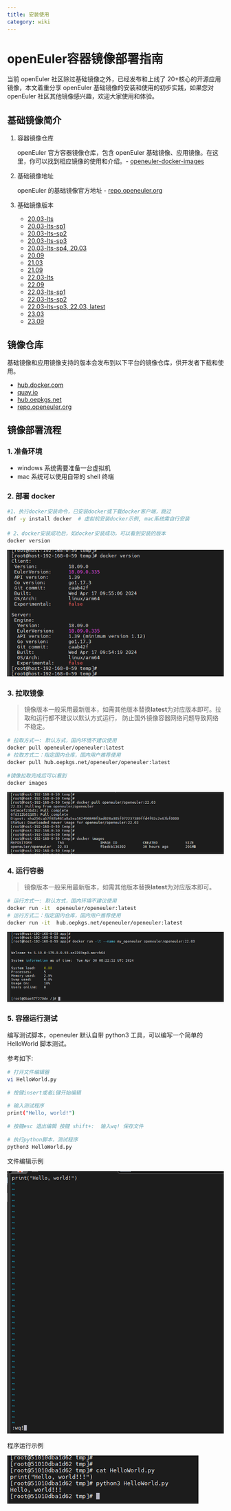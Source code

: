 ```yaml
---
title: 安装使用
category: wiki
---
```


# openEuler容器镜像部署指南

当前 openEuler 社区除过基础镜像之外，已经发布和上线了 20+核心的开源应用镜像，本文着重分享 openEuler 基础镜像的安装和使用的初步实践，如果您对 openEuler 社区其他镜像感兴趣，欢迎大家使用和体验。

## 基础镜像简介

1. 容器镜像仓库

   openEuler 官方容器镜像仓库，包含 openEuler 基础镜像、应用镜像。在这里，你可以找到相应镜像的使用和介绍。- [openeuler-docker-images](https://gitee.com/openeuler/openeuler-docker-images)

2. 基础镜像地址

   openEuler 的基础镜像官方地址 - [repo.openeuler.org](https://repo.openeuler.org/)

3. 基础镜像版本

   - [20.03-lts](https://repo.openeuler.org/openEuler-20.03-LTS/docker_img/)
   - [20.03-lts-sp1](https://repo.openeuler.org/openEuler-20.03-LTS-SP1/docker_img/)
   - [20.03-lts-sp2](https://repo.openeuler.org/openEuler-20.03-LTS-SP2/docker_img/)
   - [20.03-lts-sp3](https://repo.openeuler.org/openEuler-20.03-LTS-SP3/docker_img/)
   - [20.03-lts-sp4, 20.03](https://repo.openeuler.org/openEuler-20.03-LTS-SP4/docker_img/)
   - [20.09](https://archives.openeuler.openatom.cn/openEuler-20.09/docker_img/)
   - [21.03](https://archives.openeuler.openatom.cn/openEuler-21.03/docker_img/)
   - [21.09](https://archives.openeuler.openatom.cn/openEuler-21.09/docker_img/)
   - [22.03-lts](https://repo.openeuler.org/openEuler-22.03-LTS/docker_img/)
   - [22.09](https://archives.openeuler.openatom.cn/openEuler-22.09/docker_img/)
   - [22.03-lts-sp1](https://repo.openeuler.org/openEuler-22.03-LTS-SP1/docker_img/)
   - [22.03-lts-sp2](https://repo.openeuler.org/openEuler-22.03-LTS-SP2/docker_img/)
   - [22.03-lts-sp3, 22.03, latest](https://repo.openeuler.org/openEuler-22.03-LTS-SP3/docker_img/)
   - [23.03](https://repo.openeuler.org/openEuler-23.03/docker_img/)
   - [23.09](https://repo.openeuler.org/openEuler-23.09/docker_img/)

## 镜像仓库

基础镜像和应用镜像支持的版本会发布到以下平台的镜像仓库，供开发者下载和使用。

- [hub.docker.com](https://hub.docker.com/)
- [quay.io](https://quay.io/)
- [hub.oepkgs.net](https://hub.oepkgs.net/)
- [repo.openeuler.org](https://repo.openeuler.org/)

## 镜像部署流程

### 1. 准备环境

- windows 系统需要准备一台虚拟机
- mac 系统可以使用自带的 shell 终端

### 2. 部署 docker

```bash
#1、执行docker安装命令，已安装docker或下载docker客户端，跳过
dnf -y install docker  # 虚拟机安装docker示例, mac系统需自行安装

# 2、docker安装成功后，如docker安装成功，可以看到安装的版本
docker version
```

![输入图片说明](./images/c01.png)

### 3. 拉取镜像

> 镜像版本一般采用最新版本，如需其他版本替换**latest**为对应版本即可。拉取和运行都不建议以默认方式运行， 防止国外镜像容器网络问题导致网络不稳定。

```bash
# 拉取方式一: 默认方式，国内环境不建议使用
docker pull openeuler/openeuler:latest
# 拉取方式二：指定国内仓库，国内用户推荐使用
docker pull hub.oepkgs.net/openeuler/openeuler:latest
```

```bash
#镜像拉取完成后可以看到
docker images
```

![输入图片说明](./images/c02.png)

### 4. 运行容器

> 镜像版本一般采用最新版本，如需其他版本替换**latest**为对应版本即可。

```bash
# 运行方式一: 默认方式，国内环境不建议使用
docker run -it  openeuler/openeuler:latest
# 运行方式二：指定国内仓库，国内用户推荐使用
docker run -it  hub.oepkgs.net/openeuler/openeuler:latest
```

![输入图片说明](./images/c03.png)

### 5. 容器运行测试

编写测试脚本，openeuler 默认自带 python3 工具，可以编写一个简单的 HelloWorld 脚本测试。

参考如下:

```bash
# 打开文件编辑器
vi HelloWorld.py
```

```bash
# 按键insert或者i键开始编辑
```

```bash
# 输入测试程序
print("Hello, world!")
```

```bash
# 按键esc 退出编辑 按键 shift+:  输入wq! 保存文件
```

```bash
# 执行python脚本，测试程序
python3 HelloWorld.py
```

文件编辑示例

![输入图片说明](./images/c04.png)

程序运行示例

![输入图片说明](./images/c05.png)


